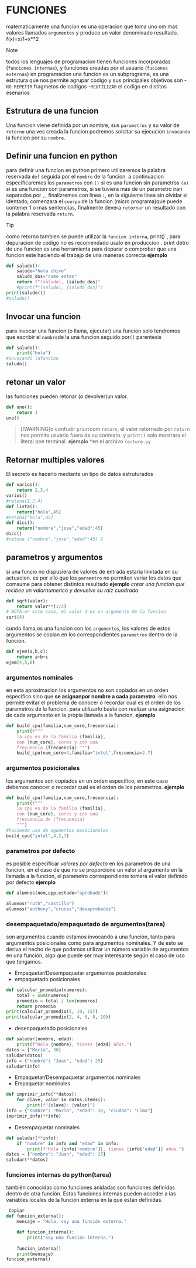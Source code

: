 # FUNCIONES
matematicamente una funcion es una operacion 
que toma uno om mas valores llamados `argumentos`
y produce un valor denominado resultado.
f(x)=x/1+x**2
>[!NOTE]
>todos los lenguajes de programacion tienen 
funciones incorporadas (`funciones internas`), y funciones creadas por el usuario (`fuciones externas`)
en programacion una funcion es un subprograma, es una estrutura que nos permite agrupar codigo y sus principales objetivos son 
-`NO REPETIR` fragmetos de codigos 
-`REUTILIZAR` el codigo en distitos esenarios 
## Estrutura de una funcion
Una funcion viene definida por un nombre, sus `parametros` y su valor de `retorno` una ves creada la funcion podremos solcitar su ejecucion `invocando` la funcion por su `nombre`.
## Definir una funcion en python
para definir una funcion en python primero utilizaremos la palabra reservada `def` seguida por el `nombre` de la funcion. a continuacion especificaremos los `parametros` con `()` si es una funcion sin parametros `(a)` si es una funcion con parametros, si se tuviera mas de un parametro iran separados por `,`, finalizremos con linea `:`, en la siguiente linea sin olvidar el identado, comenzara el `cuerpo` de la funcion (micro programa)que puede contener 1 o mas sentencias, finalmente devera `retornar` un resultado con la palabra reservada `return`.
>[!TIP]
>como retorno tambien se puede utilizar la `funcion interna`, print()`, para depuracion de codigo no es recomendado usalo en produccion .
print detro de una funcion es una herramienta para depurar o comprobar que una funcion este haciendo el trabajp de una maneras correcta 
**ejemplo**
```python
def saludo():
    saludo="hola chivo"
    saludo_dos="como estas"
    return f"(saludo), {saludo_dos}"
    #print(f"(saludo), {saludo_dos}")
print(saludo())
#saludo()
```
## Invocar una funcion 
para invocar una funcion (o llama, ejecutar) una funcion solo tendremos que escribir el `nombre`de la  una funcion seguido por`()` parentesis
```python
def saludo():
    print("hola")
#invocando lafuncion
saludo()
```
## retonar un valor
las funciones pueden retonar (o devolver)un valor.
```python
def uno():
    return 1
uno()
```
>[!WARNING]o confudir `print`com `return`, el valor retornado por `return` nos permite usuario fuera de su contexto. y `print()`
solo mostrara el literal poe terminal.
**ejemplo**
*en el archivo `lecture.py`
## Retornar multiples valores
El secreto es hacerlo mediante un tipo de datos estruturados
```python
def varios():
    return 2,3,4
varios()
#retona(2,3,4)
def lista():
    return["hola",45]
#retona["hola",45]
def dicc():
    return("nombre","jose","edad":45)
dicc()
#retona ("nombre","jose","edad":45) 2
```
## parametros y argumentos
si una funcio no dispusiera de valores de entrada estaria limitada en su actuacion.
es por ello que los `parametro` no permiten variar los datos que comsume para obtener 
distintos resultado
**ejemplo**
*crear una funcion que recibee un valornumerico y devuelve su raiz cuadrada*
```python
def sqrt(valor):
    return valor**(1/2)
# NOTA:en este caso, el valor 4 es un argumento de la funcion 
sqrt(4)
```
cundo llama,os una funcion con los `argumentos`, los valores de estos argumentos se 
copian en los correspondientes `parametros` dentro de la funcion.
```python
def ejem(a,b,c):
    return a+b+c
ejem(4,5,6)
```
### argumentos nominales
en esta aproximacion los argumentos no son copiados  en un orden especifico sino que 
**se asignanpor nombre a cada parametro**. ello nos permite evitar el problema de conocer
o recordar cual es el orden de los parametros de la funcion. 
para utilizarlo basta con realizar una asignacion de cada argumento en la propia llamada a la funcion.
**ejemplo**
```python
def build_cpu(familia,num_core,frecuencia):
    print(f"""
    la cpu es de la familia {familia}, 
    con {num_core}, cores y con una 
    frecuencia {frecuencia} """)
    build_cpu(num_core=4,familia="intel",frecuencia=2.7)
```
### argumentos posicionales
los argumentos son copiados en un orden especifico, en este caso debemos conocer o recordar cual es el orden de los parametros.
**ejemplo**
```python
def build_cpu(familia,num_core,frecuencia):
    print(f"""
    la cpu es de la familia {familia},
    con {num_core}, cores y con una 
    frecuencia de (frecuencia) 
    """)
#haciendo uso de agumentos posicionales
build_cpu("intel",4,2,7)
```
### parametros por defecto
es posible especificar *valores por defecto* en los parametros de una funcion, en el caso de que no se proporcione un valor al argumento en la llamada a la funcion, el parametro correspondiente tomara el valor definido por defecto
**ejemplo**
```python
def alumnos(nom,app,estado="aprobado"):

alumnos("ruth","castillo")
alumnos("anthony","cruces","desaprobados")
```
### desempaquetado/empaquetado de argumentos(tarea)
son argumentos cuando estamos invocando a una función, tanto para argumentos posicionales como para argumentos nominales.
Y de esto se deriva el hecho de que podamos utilizar un número variable de argumentos en una función, algo que puede ser muy interesante según el caso de uso que tengamos.
- Empaquetar/Desempaquetar argumentos posicionales
- empaquetado posicionales
```python
def calcular_promedio(numeros):
    total = sum(numeros)
    promedio = total / len(numeros)
    return promedio
print(calcular_promedio(5, 10, 15))  
print(calcular_promedio(2, 4, 6, 8, 10))  
```
- desenpaquetado posicionales 
```python
def saludar(nombre, edad):
    print(f"Hola {nombre}, tienes {edad} años.")
datos = ["María", 30]
saludar(datos) 
info = {"nombre": "Juan", "edad": 25}
saludar(info) 
```
- Empaquetar/Desempaquetar argumentos nominales
- Empaquetar nominales
```python
def imprimir_info(**datos):
    for clave, valor in datos.items():
        print(f"{clave}: {valor}")
info = {"nombre": "María", "edad": 30, "ciudad": "Lima"}
imprimir_info(**info) 
```
- Desempaquetar nominales
```python
def saludar(**info):
    if "nombre" in info and "edad" in info:
        print(f"Hola {info['nombre']}, tienes {info['edad']} años.")
datos = {"nombre": "Juan", "edad": 25}
saludar(**datos) 
```
### funciones internas de python(tarea)
también conocidas como funciones anidadas son funciones definidas dentro de otra función. Estas funciones internas pueden acceder a las variables locales de la función externa en la que están definidas. 
```python
 Copiar
def funcion_externa():
    mensaje = "Hola, soy una función externa."

    def funcion_interna():
        print("Soy una función interna.")
    
    funcion_interna() 
    print(mensaje)  
funcion_externa()
```